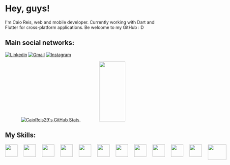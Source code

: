 # Hey, guys!

<p>
 I'm Caio Reis, web and mobile developer. Currently working with Dart and Flutter for cross-platform applications. Be welcome to my GitHub : D
</p>


## Main social networks:
[![Linkedin]( https://img.shields.io/badge/LinkedIn-0077B5?style=for-the-badge&logo=linkedin&logoColor=white)](https://www.linkedin.com/in/caio-reis-9a485b249)
[![Gmail]( https://img.shields.io/badge/Gmail-D14836?style=for-the-badge&logo=gmail&logoColor=white)](https://mail.google.com/mail/u/0/?fs=1&tf=cm&source=mailto&to=caio.dev29@gmail.com)
[![Instagram]( https://img.shields.io/badge/Instagram-E4405F?style=for-the-badge&logo=instagram&logoColor=white)](https://www.instagram.com/caio.dev404/)

<div align="center">  

  <a href="https://awesome-github-stats.azurewebsites.net/index.html??cardType=github&theme=prussian&preferLogin=false">
    <img  alt="CaioReis29's GitHub Stats" src="https://awesome-github-stats.azurewebsites.net/user-stats/CaioReis29?cardType=github&theme=prussian&preferLogin=false" />
  </a> 

  <img width="41%" height="195px" src="https://github-readme-stats.vercel.app/api/top-langs/?username=CaioReis29&layout=compact&hide_border=true&title_color=0175C2&text_color=FFFF&bg_color=0d1117"/>
</div>

## My Skills:

<div style="display: flex;">
  <img src="https://cdn.jsdelivr.net/gh/devicons/devicon/icons/html5/html5-original.svg" width="40" height="40" style="margin-right: 20px">
  <img src="https://cdn.jsdelivr.net/gh/devicons/devicon/icons/css3/css3-original.svg" width="40" height="40" style="margin-right: 20px">
  <img src="https://cdn.jsdelivr.net/gh/devicons/devicon/icons/javascript/javascript-original.svg" width="40" height="40" style="margin-right: 20px"/>
  <img src="https://cdn.jsdelivr.net/gh/devicons/devicon/icons/nodejs/nodejs-original.svg" width="40" height="40" style="margin-right: 20px"/>
  <img src="https://cdn.jsdelivr.net/gh/devicons/devicon/icons/sequelize/sequelize-original.svg" width="40" height="40" style="margin-right: 20px"/>
  <img src="https://cdn.jsdelivr.net/gh/devicons/devicon/icons/sqlite/sqlite-original.svg" width="40" height="40" style="margin-right: 20px"/>
  <img src="https://cdn.jsdelivr.net/gh/devicons/devicon/icons/vscode/vscode-original.svg" width="40" height="40" style="margin-right: 20px"/>
  <img src="https://cdn.jsdelivr.net/gh/devicons/devicon/icons/androidstudio/androidstudio-original.svg" width="40" height="40" style="margin-right: 20px"/>
  <img src="https://cdn.jsdelivr.net/gh/devicons/devicon/icons/java/java-original.svg" width="40" height="40" style="margin-right: 20px"/>
  <img src="https://cdn.jsdelivr.net/gh/devicons/devicon/icons/dart/dart-original.svg" width="40" height="40" style="margin-right: 20px"/>
  <img src="https://cdn.jsdelivr.net/gh/devicons/devicon/icons/flutter/flutter-original.svg" width="40" height="40" style="margin-right: 20px"/>
  <img src="https://blog.tpk.kr/posts/how-to-get-flutter-boilerplate/getx.webp" width="60" height="50" style="margin-right: 20px">
  <img src="https://pub.dev/packages/flutter_bloc/versions/8.1.3/gen-res/gen/190x190/logo.webp" width="50" height="55" style="margin-right: 20px; padding-top: 90px;"/>
  <img src="https://cdn.jsdelivr.net/gh/devicons/devicon/icons/firebase/firebase-plain.svg" width="50" height="50" style="margin-right: 20px">
  
  
</div>


